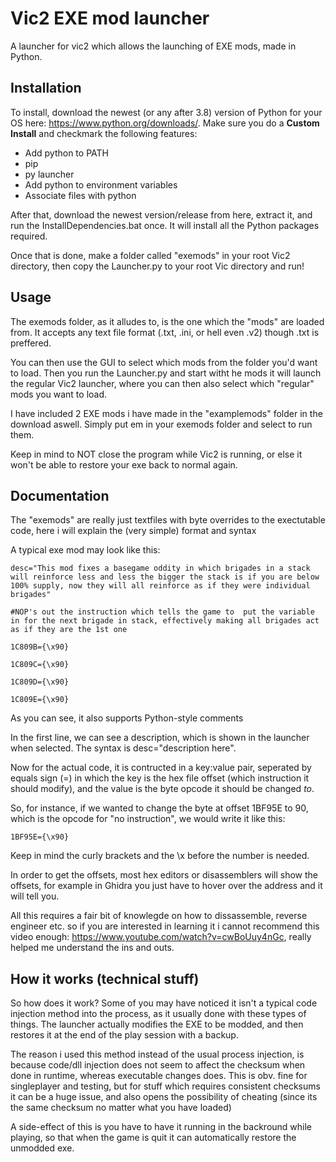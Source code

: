 # Vic2 EXE mod launcher
 A launcher for vic2 which allows the launching of EXE mods, made in Python.
 
 ## Installation
 
 To install, download the newest (or any after 3.8) version of Python for your OS here: https://www.python.org/downloads/.
 Make sure you do a **Custom Install** and checkmark the following features: 
 - Add python to PATH
 - pip
 - py launcher
 - Add python to environment variables
 - Associate files with python
 
 After that, download the newest version/release from here, extract it, and run the InstallDependencies.bat once. It will install all the Python packages required.
 
 Once that is done, make a folder called "exemods" in your root Vic2 directory, then copy the Launcher.py to your root Vic directory and run!
 
 
 ## Usage
 
 The exemods folder, as it alludes to, is the one which the "mods" are loaded from. It accepts any text file format (.txt, .ini, or hell even .v2) though .txt is preffered.
 
 You can then use the GUI to select which mods from the folder you'd want to load. Then you run the Launcher.py and start witht he mods it will launch the regular Vic2 launcher, where you can then also select which "regular" mods you want to load.
 
 I have included 2 EXE mods i have made in the "examplemods" folder in the download aswell. Simply put em in your exemods folder and select to run them.
 
 Keep in mind to NOT close the program while Vic2 is running, or else it won't be able to restore your exe back to normal again.
 ## Documentation
 
 The "exemods" are really just textfiles with byte overrides to the exectutable code, here i will explain the (very simple) format and syntax
 
 
 A typical exe mod may look like this:
 
 ```
 desc="This mod fixes a basegame oddity in which brigades in a stack will reinforce less and less the bigger the stack is if you are below 100% supply, now they will all reinforce as if they were individual brigades"

#NOP's out the instruction which tells the game to  put the variable in for the next brigade in stack, effectively making all brigades act as if they are the 1st one

1C809B={\x90}

1C809C={\x90}

1C809D={\x90}

1C809E={\x90}
```
As you can see, it also supports Python-style comments

In the first line, we can see a description, which is shown in the launcher when selected. The syntax is desc="description here".

Now for the actual code, it is contructed in a key:value pair, seperated by equals sign (=) in which the key is the hex file offset (which instruction it should modify), and the value is the byte opcode it should be changed *to*.

So, for instance, if we wanted to change the byte at offset 1BF95E to 90, which is the opcode for "no instruction", we would write it like this:
```
1BF95E={\x90}
```

Keep in mind the curly brackets and the \\x before the number is needed.

In order to get the offsets, most hex editors or disassemblers will show the offsets, for example in Ghidra you just have to hover over the address and it will tell you.

All this requires a fair bit of knowlegde on how to dissassemble, reverse engineer etc. so if you are interested in learning it i cannot recommend this video enough: https://www.youtube.com/watch?v=cwBoUuy4nGc, really helped me understand the ins and outs.


## How it works (technical stuff)

So how does it work? Some of you may have noticed it isn't a typical code injection method into the process, as it usually done with these types of things. The launcher actually modifies the EXE to be modded, and then restores it at the end of the play session with a backup.

The reason i used this method instead of the usual process injection, is because code/dll injection does not seem to affect the checksum when done in runtime, whereas executable changes does. This is obv. fine for singleplayer and testing, but for stuff which requires consistent checksums it can be a huge issue, and also opens the possibility of cheating (since its the same checksum no matter what you have loaded)

A side-effect of this is you have to have it running in the backround while playing, so that when the game is quit it can automatically restore the unmodded exe.